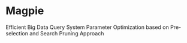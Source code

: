 # Magpie
Efficient Big Data Query System Parameter Optimization based on Pre-selection and Search Pruning Approach
